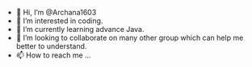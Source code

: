 - 👋 Hi, I’m @Archana1603
- 👀 I’m interested in coding.
- 🌱 I’m currently learning advance Java.
- 💞️ I’m looking to collaborate on many other group which can help me better to understand.
- 📫 How to reach me ...

<!---
Archana1603/Archana1603 is a ✨ special ✨ repository because its `README.md` (this file) appears on your GitHub profile.
You can click the Preview link to take a look at your changes.
--->
